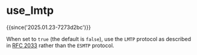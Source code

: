 # use_lmtp

{{since('2025.01.23-7273d2bc')}}

When set to `true` (the default is `false`), use the `LMTP` protocol
as described in [RFC 2033](https://www.rfc-editor.org/rfc/rfc2033)
rather than the `ESMTP` protocol.

